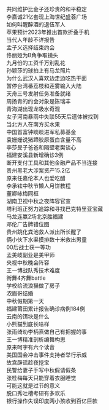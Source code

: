 共同维护比金子还珍贵的和平稳定  
李嘉诚21亿套现上海世纪盛荟广场  
如何叫醒醉酒的退伍军人  
苹果预计2023年推出首款折叠手机  
当代人年龄不详报告  
孟子义选择结束约会  
佟丽娅为B角争取镜头  
九月份的工资千万别乱花  
孙颖莎的球拍上有马龙照片  
为什么武汉人喜欢边走边吃热干面  
暂停台湾番荔枝和莲雾输入大陆  
天舟三号发射任务准备就绪  
周扬青的约会对象是陈瑞丰  
青海湖出现龙吸水奇观  
女子河南暴雨中失联55天后遗体被找到  
当北方人在南方买水果  
中国首富钟睒睒进军私募基金  
袁姗姗说猪蹄胶原蛋白含量不高  
李莎旻子爸爸和隔壁老樊谈心  
福建安溪县新增确诊3例  
断开支付工具和其他金融产品不当连接  
贵州黑老大涉案资产15.2亿  
原来任嘉伦本人也爱吃醋  
李承铉中秋节懒人月饼教程  
董卿咏梅同框  
湖南卫视中秋之夜阵容官宣  
塔利班正努力追踪和寻找巴克特里亚宝藏  
马龙连赢2场北京胜福建  
邓伦广告牌错位图  
贵州跳化粪池救人派出所长醒了  
俩小伙下水渠摸排数十米救出男童  
00后战士获一等功  
孟美岐副业是美甲师  
央视中秋晚会阵容  
王一博战队秀技术难度  
街舞4齐舞battle  
学校给流浪猫做了房子  
浓眉哥结婚  
中秋假期第一天  
福建莆田累计报告确诊病例184例  
云南的饵块是什么  
小熊猫到底长啥样  
张雨绮劝李柄熹做自己有把握的事  
王一博精准剖析编舞构思  
原来呵字有六个读音  
美国国会冲击事件支持者举行示威  
故宫辟谣趁夜挖宝  
民警给妻子手写中秋假请假条  
张桂梅每天只能穿着衣服睡觉  
可能这就是过节的意义  
脱口秀吐槽考研有多欢乐  
银行操作失误印度两小孩收到百亿巨款  
